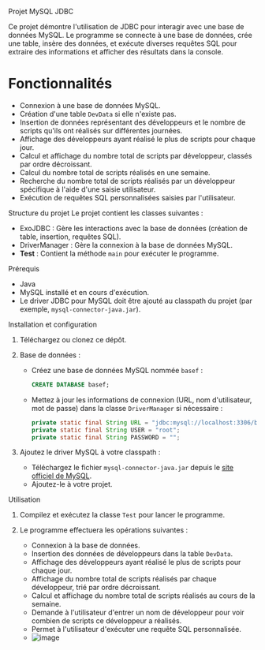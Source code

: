 Projet MySQL JDBC

Ce projet démontre l'utilisation de JDBC pour interagir avec une base de données MySQL. Le programme se connecte à une base de données, crée une table, insère des données, et exécute diverses requêtes SQL pour extraire des informations et afficher des résultats dans la console.

# Fonctionnalités
- Connexion à une base de données MySQL.
- Création d'une table `DevData` si elle n'existe pas.
- Insertion de données représentant des développeurs et le nombre de scripts qu'ils ont réalisés sur différentes journées.
- Affichage des développeurs ayant réalisé le plus de scripts pour chaque jour.
- Calcul et affichage du nombre total de scripts par développeur, classés par ordre décroissant.
- Calcul du nombre total de scripts réalisés en une semaine.
- Recherche du nombre total de scripts réalisés par un développeur spécifique à l'aide d'une saisie utilisateur.
- Exécution de requêtes SQL personnalisées saisies par l'utilisateur.

 Structure du projet
Le projet contient les classes suivantes :

- ExoJDBC : Gère les interactions avec la base de données (création de table, insertion, requêtes SQL).
- DriverManager : Gère la connexion à la base de données MySQL.
- **Test** : Contient la méthode `main` pour exécuter le programme.

 Prérequis
- Java
- MySQL installé et en cours d'exécution.
- Le driver JDBC pour MySQL doit être ajouté au classpath du projet (par exemple, `mysql-connector-java.jar`).

 Installation et configuration

1. Téléchargez ou clonez ce dépôt.

2. Base de données :
   - Créez une base de données MySQL nommée `basef` :
     ```sql
     CREATE DATABASE basef;
     ```
   - Mettez à jour les informations de connexion (URL, nom d'utilisateur, mot de passe) dans la classe `DriverManager` si nécessaire :
     ```java
     private static final String URL = "jdbc:mysql://localhost:3306/basef";
     private static final String USER = "root";
     private static final String PASSWORD = "";
     ```

3. Ajoutez le driver MySQL à votre classpath :
   - Téléchargez le fichier `mysql-connector-java.jar` depuis le [site officiel de MySQL](https://dev.mysql.com/downloads/connector/j/).
   - Ajoutez-le à votre projet.

 Utilisation

1. Compilez et exécutez la classe `Test` pour lancer le programme.

2. Le programme effectuera les opérations suivantes :
   - Connexion à la base de données.
   - Insertion des données de développeurs dans la table `DevData`.
   - Affichage des développeurs ayant réalisé le plus de scripts pour chaque jour.
   - Affichage du nombre total de scripts réalisés par chaque développeur, trié par ordre décroissant.
   - Calcul et affichage du nombre total de scripts réalisés au cours de la semaine.
   - Demande à l'utilisateur d'entrer un nom de développeur pour voir combien de scripts ce développeur a réalisés.
   - Permet à l'utilisateur d'exécuter une requête SQL personnalisée.
   - ![image](https://github.com/user-attachments/assets/04eeb799-6f82-4ada-83d3-d3c426f97728)




